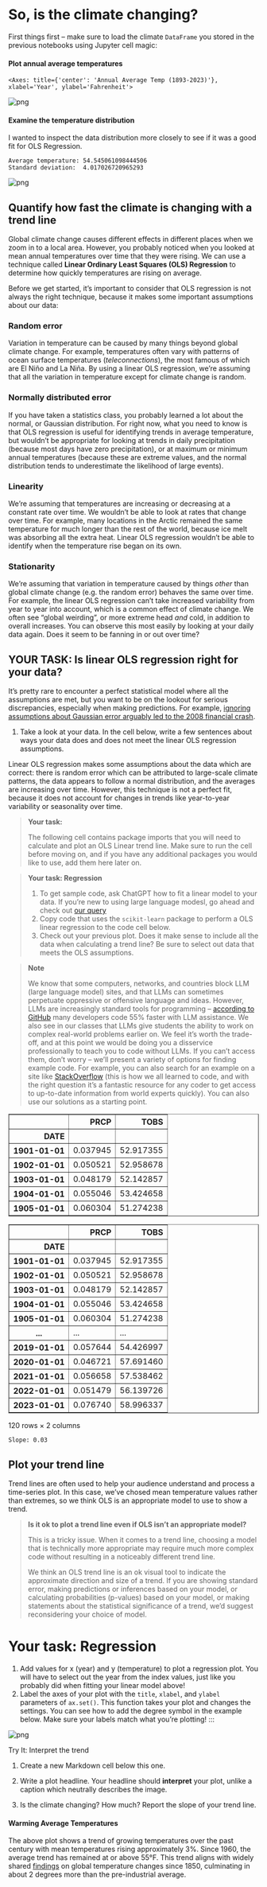 # So, is the climate changing?

First things first – make sure to load the climate `DataFrame` you
stored in the previous notebooks using Jupyter cell magic:

#### Plot annual average temperatures




    <Axes: title={'center': 'Annual Average Temp (1893-2023)'}, xlabel='Year', ylabel='Fahrenheit'>




    
![png](05-climate-coding-challenge_files/05-climate-coding-challenge_3_1.png)
    


#### Examine the temperature distribution

I wanted to inspect the data distribution more closely to see if it was a good fit for OLS Regression.

    Average temperature: 54.545061098444506
    Standard deviation:  4.017026720965293



    
![png](05-climate-coding-challenge_files/05-climate-coding-challenge_8_0.png)
    


## Quantify how fast the climate is changing with a trend line

Global climate change causes different effects in different places when
we zoom in to a local area. However, you probably noticed when you
looked at mean annual temperatures over time that they were rising. We
can use a technique called **Linear Ordinary Least Squares (OLS)
Regression** to determine how quickly temperatures are rising on
average.

Before we get started, it’s important to consider that OLS regression is
not always the right technique, because it makes some important
assumptions about our data:

### Random error  
Variation in temperature can be caused by many things beyond global
climate change. For example, temperatures often vary with patterns of
ocean surface temperatures (*teleconnections*), the most famous of which
are El Niño and La Niña. By using a linear OLS regression, we’re
assuming that all the variation in temperature except for climate change
is random. 

### Normally distributed error
If you have taken a statistics class, you probably learned a lot about
the normal, or Gaussian distribution. For right now, what you need to
know is that OLS regression is useful for identifying trends in average
temperature, but wouldn’t be appropriate for looking at trends in daily
precipitation (because most days have zero precipitation), or at maximum
or minimum annual temperatures (because these are extreme values, and
the normal distribution tends to underestimate the likelihood of large
events). 

### Linearity
We’re assuming that temperatures are increasing or decreasing at a
constant rate over time. We wouldn’t be able to look at rates that
change over time. For example, many locations in the Arctic remained the
same temperature for much longer than the rest of the world, because ice
melt was absorbing all the extra heat. Linear OLS regression wouldn’t be
able to identify when the temperature rise began on its own.

### Stationarity

We’re assuming that variation in temperature caused by things *other*
than global climate change (e.g. the random error) behaves the same over
time. For example, the linear OLS regression can’t take increased
variability from year to year into account, which is a common effect of
climate change. We often see “global weirding”, or more extreme head
*and* cold, in addition to overall increases. You can observe this most
easily by looking at your daily data again. Does it seem to be fanning
in or out over time?



## YOUR TASK: Is linear OLS regression right for your data?

It’s pretty rare to encounter a perfect statistical model where all the
assumptions are met, but you want to be on the lookout for serious
discrepancies, especially when making predictions. For example,
[ignoring assumptions about Gaussian error arguably led to the 2008
financial crash](https://www.wired.com/2009/02/wp-quant/).

1. Take a look at your data. In the cell below, write a few
    sentences about ways your data does and does not meet the linear OLS
    regression assumptions.

Linear OLS regression makes some assumptions about the data which are correct: there is random error which can be attributed to large-scale climate patterns, the data appears to follow a normal distribution, and the averages are increasing over time. However, this technique is not a perfect fit, because it does not account for changes in trends like year-to-year variability or seasonality over time.


> **Your task:**
>
> The following cell contains package imports that you will need to
> calculate and plot an OLS Linear trend line. Make sure to run the cell
> before moving on, and if you have any additional packages you would
> like to use, add them here later on.

> **Your task: Regression**
>
> 1.  To get sample code, ask ChatGPT how to fit a linear model to your
>     data. If you’re new to using large language modesl, go ahead and
>     check out [our
>     query](https://chatgpt.com/share/649b897b-9075-457e-8e12-308f795312a1)
> 2.  Copy code that uses the `scikit-learn` package to perform a OLS
>     linear regression to the code cell below.
> 3.  Check out your previous plot. Does it make sense to include all
>     the data when calculating a trend line? Be sure to select out data
>     that meets the OLS assumptions.

> **Note**
>
> We know that some computers, networks, and countries block LLM (large
> language model) sites, and that LLMs can sometimes perpetuate
> oppressive or offensive language and ideas. However, LLMs are
> increasingly standard tools for programming – [according to
> GitHub](https://github.com/features/copilot) many developers code 55%
> faster with LLM assistance. We also see in our classes that LLMs give
> students the ability to work on complex real-world problems earlier
> on. We feel it’s worth the trade-off, and at this point we would be
> doing you a disservice professionally to teach you to code without
> LLMs. If you can’t access them, don’t worry – we’ll present a variety
> of options for finding example code. For example, you can also search
> for an example on a site like
> [StackOverflow](https://stackoverflow.com/) (this is how we all
> learned to code, and with the right question it’s a fantastic resource
> for any coder to get access to up-to-date information from world
> experts quickly). You can also use our solutions as a starting point.




<div>
<style scoped>
    .dataframe tbody tr th:only-of-type {
        vertical-align: middle;
    }

    .dataframe tbody tr th {
        vertical-align: top;
    }

    .dataframe thead th {
        text-align: right;
    }
</style>
<table border="1" class="dataframe">
  <thead>
    <tr style="text-align: right;">
      <th></th>
      <th>PRCP</th>
      <th>TOBS</th>
    </tr>
    <tr>
      <th>DATE</th>
      <th></th>
      <th></th>
    </tr>
  </thead>
  <tbody>
    <tr>
      <th>1901-01-01</th>
      <td>0.037945</td>
      <td>52.917355</td>
    </tr>
    <tr>
      <th>1902-01-01</th>
      <td>0.050521</td>
      <td>52.958678</td>
    </tr>
    <tr>
      <th>1903-01-01</th>
      <td>0.048179</td>
      <td>52.142857</td>
    </tr>
    <tr>
      <th>1904-01-01</th>
      <td>0.055046</td>
      <td>53.424658</td>
    </tr>
    <tr>
      <th>1905-01-01</th>
      <td>0.060304</td>
      <td>51.274238</td>
    </tr>
  </tbody>
</table>
</div>






<div>
<style scoped>
    .dataframe tbody tr th:only-of-type {
        vertical-align: middle;
    }

    .dataframe tbody tr th {
        vertical-align: top;
    }

    .dataframe thead th {
        text-align: right;
    }
</style>
<table border="1" class="dataframe">
  <thead>
    <tr style="text-align: right;">
      <th></th>
      <th>PRCP</th>
      <th>TOBS</th>
    </tr>
    <tr>
      <th>DATE</th>
      <th></th>
      <th></th>
    </tr>
  </thead>
  <tbody>
    <tr>
      <th>1901-01-01</th>
      <td>0.037945</td>
      <td>52.917355</td>
    </tr>
    <tr>
      <th>1902-01-01</th>
      <td>0.050521</td>
      <td>52.958678</td>
    </tr>
    <tr>
      <th>1903-01-01</th>
      <td>0.048179</td>
      <td>52.142857</td>
    </tr>
    <tr>
      <th>1904-01-01</th>
      <td>0.055046</td>
      <td>53.424658</td>
    </tr>
    <tr>
      <th>1905-01-01</th>
      <td>0.060304</td>
      <td>51.274238</td>
    </tr>
    <tr>
      <th>...</th>
      <td>...</td>
      <td>...</td>
    </tr>
    <tr>
      <th>2019-01-01</th>
      <td>0.057644</td>
      <td>54.426997</td>
    </tr>
    <tr>
      <th>2020-01-01</th>
      <td>0.046721</td>
      <td>57.691460</td>
    </tr>
    <tr>
      <th>2021-01-01</th>
      <td>0.056658</td>
      <td>57.538462</td>
    </tr>
    <tr>
      <th>2022-01-01</th>
      <td>0.051479</td>
      <td>56.139726</td>
    </tr>
    <tr>
      <th>2023-01-01</th>
      <td>0.076740</td>
      <td>58.996337</td>
    </tr>
  </tbody>
</table>
<p>120 rows × 2 columns</p>
</div>



    Slope: 0.03


## Plot your trend line

Trend lines are often used to help your audience understand and process
a time-series plot. In this case, we’ve chosed mean temperature values
rather than extremes, so we think OLS is an appropriate model to use to
show a trend.

> **Is it ok to plot a trend line even if OLS isn’t an appropriate
> model?**
>
> This is a tricky issue. When it comes to a trend line, choosing a
> model that is technically more appropriate may require much more
> complex code without resulting in a noticeably different trend line.
>
> We think an OLS trend line is an ok visual tool to indicate the
> approximate direction and size of a trend. If you are showing standard
> error, making predictions or inferences based on your model, or
> calculating probabilities (p-values) based on your model, or making
> statements about the statistical significance of a trend, we’d suggest
> reconsidering your choice of model.

#  Your task: Regression

1.  Add values for x (year) and y (temperature) to plot a regression
    plot. You will have to select out the year from the index values,
    just like you probably did when fitting your linear model above!
2.  Label the axes of your plot with the `title`, `xlabel`, and `ylabel`
    parameters of `ax.set()`. This function takes your plot and changes the settings. You can see how to add the degree symbol in the example
    below. Make sure your labels match what you’re plotting! :::


    
![png](05-climate-coding-challenge_files/05-climate-coding-challenge_19_0.png)
    


<link rel="stylesheet" type="text/css" href="./assets/styles.css"><div class="callout callout-style-default callout-titled callout-task"><div class="callout-header"><div class="callout-icon-container"><i class="callout-icon"></i></div><div class="callout-title-container flex-fill">Try It: Interpret the trend</div></div><div class="callout-body-container callout-body"><ol type="1">
<li><p>Create a new Markdown cell below this one.</p></li>
<li><p>Write a plot headline. Your headline should
<strong>interpret</strong> your plot, unlike a caption which neutrally
describes the image.</p></li>
<li><p>Is the climate changing? How much? Report the slope of your trend
line.</p></li>
</ol></div></div>

#### Warming Average Temperatures

The above plot shows a trend of growing temperatures over the past century with mean temperatures rising approximately 3%. Since 1960, the average trend has remained at or above 55&deg;F. This trend aligns with widely shared [findings](https://www.climate.gov/news-features/understanding-climate/climate-change-global-temperature#:~:text=Earth's%20temperature%20has%20risen%20by,2023%20global%20summary) on global temperature changes since 1850, culminating in about 2 degrees more than the pre-industrial average. 
